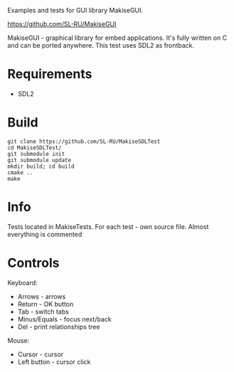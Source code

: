 Examples and tests for GUI library MakiseGUI. 

https://github.com/SL-RU/MakiseGUI

MakiseGUI - graphical library for embed applications. It's fully written on C and can be ported anywhere. This test uses SDL2 as frontback.

# Requirements
* SDL2

# Build

```
git clone https://github.com/SL-RU/MakiseSDLTest
cd MakiseSDLTest/
git submodule init
git submodule update
mkdir build; cd build
cmake ..
make
```

# Info

Tests located in MakiseTests. For each test - own source file. Almost everything is commented

# Controls

Keyboard:
* Arrows - arrows
* Return - OK button
* Tab - switch tabs
* Minus/Equals - focus next/back
* Del - print relationships tree

Mouse:
* Cursor - cursor
* Left button - cursor click

